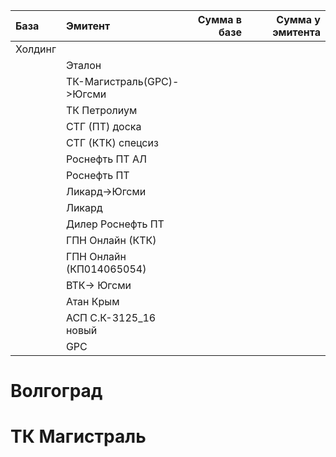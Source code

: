 | База    | Эмитент                   | Сумма в базе | Сумма у эмитента |
| :--     | :--                       | --:          | --:              |
| Холдинг |                           |              |                  |
|         | Эталон                    |              |                  |
|         | ТК-Магистраль(GPC)->Югсми |              |                  |
|         | ТК Петролиум              |              |                  |
|         | СТГ (ПТ) доска            |              |                  |
|         | СТГ (КТК) спецсиз         |              |                  |
|         | Роснефть ПТ АЛ            |              |                  |
|         | Роснефть ПТ               |              |                  |
|         | Ликард->Югсми             |              |                  |
|         | Ликард                    |              |                  |
|         | Дилер Роснефть ПТ         |              |                  |
|         | ГПН Онлайн (КТК)          |              |                  |
|         | ГПН Онлайн (КП014065054)  |              |                  |
|         | ВТК-> Югсми               |              |                  |
|         | Атан Крым                 |              |                  |
|         | АСП С.К-3125_16 новый     |              |                  |
|         | GPC                       |              |                  |
# Волгоград
# ТК Магистраль
